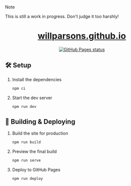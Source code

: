 > [!NOTE]  
> This is still a work in progress. Don't judge it too harshly!

<h1 align="center">
  <a href="https://willparsons.github.io" target="_blank">willparsons.github.io</a>
</h1>
<div align="center">
  <a href="https://github.com/willparsons/willparsons.github.io/actions/workflows/pages/pages-build-deployment" target="_blank">
    <img src="https://github.com/willparsons/willparsons.github.io/actions/workflows/pages/pages-build-deployment/badge.svg?branch=gh-pages" alt="GitHub Pages status" />
  </a>
</div>


## 🛠 Setup

1. Install the dependencies

   ```sh
   npm ci
   ```


2. Start the dev server

   ```sh
   npm run dev
   ```

## 🚀 Building & Deploying

1. Build the site for production

   ```sh
   npm run build
   ```

2. Preview the final build

   ```sh
   npm run serve
   ```

3. Deploy to GitHub Pages

    ```sh
    npm run deploy
    ```
